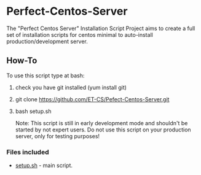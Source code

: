 Perfect-Centos-Server
=====================

The "Perfect Centos Server" Installation Script Project aims to create a full set of installation scripts for centos minimal to auto-install production/development server.

How-To
------
To use this script type at bash:

1. check you have git installed (yum install git)  
2. git clone https://github.com/ET-CS/Pefect-Centos-Server.git  
3. bash setup.sh
 
    Note: This script is still in early development mode and shouldn't be started by not expert users. Do not use this script on your production server, only for testing purposes!

### Files included
* [setup.sh][setup.sh] - main script.

[setup.sh]: https://github.com/ET-CS/Perfect-Centos-Server/blob/master/setup.sh